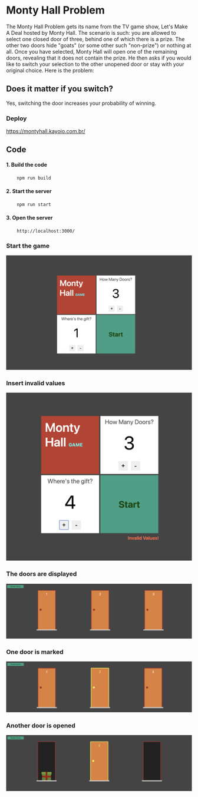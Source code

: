 # Monty Hall Problem

The Monty Hall Problem gets its name from the TV game show, Let's Make A Deal hosted by Monty Hall. The scenario is such: you are allowed to select one closed door of three, behind one of which there is a prize. The other two doors hide "goats" (or some other such "non-prize") or nothing at all. Once you have selected, Monty Hall will open one of the remaining doors, revealing that it does not contain the prize. He then asks if you would like to switch your selection to the other unopened door or stay with your original choice. Here is the problem:

## Does it matter if you switch?

Yes, switching the door increases your probability of winning.

### Deploy

https://montyhall.kayoio.com.br/

## Code

#### 1. Build the code

``` bash
    npm run build
```

#### 2. Start the server
``` bash
    npm run start
```
#### 3. Open the server

```chrome
    http://localhost:3000/

```


### Start the game
![image](public/img/startGame.png)

### Insert invalid values
![image](public/img/invalidValues.png)

### The doors are displayed
![image](public/img/markOffDoors.png)

### One door is marked
![image](public/img/markDoor.png)

### Another door is opened
![image](public/img/gift.png)

